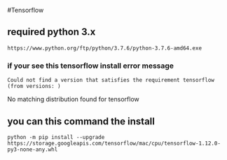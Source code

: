 ﻿#Tensorflow

## required python 3.x
    https://www.python.org/ftp/python/3.7.6/python-3.7.6-amd64.exe

### if your see this tensorflow install error message
    Could not find a version that satisfies the requirement tensorflow (from versions: )
No matching distribution found for tensorflow

## you can this command the install
    python -m pip install --upgrade https://storage.googleapis.com/tensorflow/mac/cpu/tensorflow-1.12.0-py3-none-any.whl
    
